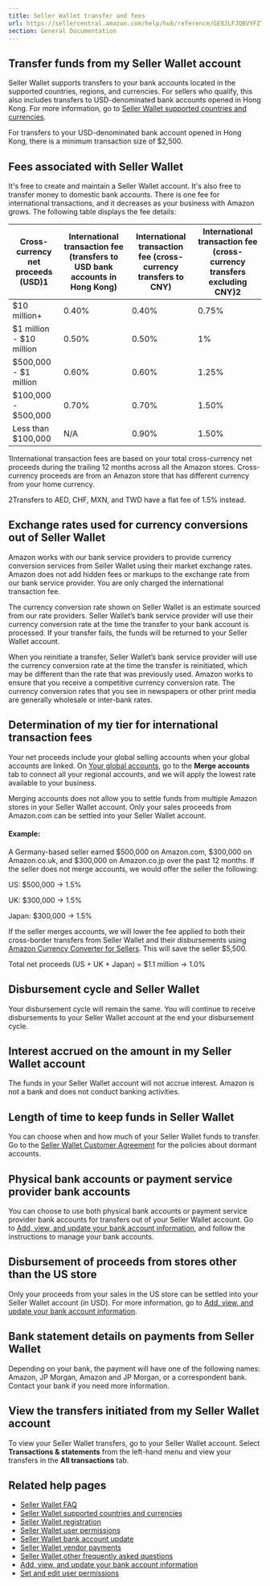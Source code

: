 ```yaml
---
title: Seller Wallet transfer and fees
url: https://sellercentral.amazon.com/help/hub/reference/GE8JLFJQBVYFZT6S
section: General Documentation
---
```


## Transfer funds from my Seller Wallet account

Seller Wallet supports transfers to your bank accounts located in the
supported countries, regions, and currencies. For sellers who qualify, this
also includes transfers to USD-denominated bank accounts opened in Hong Kong.
For more information, go to [Seller Wallet supported countries and
currencies](/gp/help/GKD4GS8VTWVYCWRH).

For transfers to your USD-denominated bank account opened in Hong Kong, there
is a minimum transaction size of $2,500.

## Fees associated with Seller Wallet

It's free to create and maintain a Seller Wallet account. It's also free to
transfer money to domestic bank accounts. There is one fee for international
transactions, and it decreases as your business with Amazon grows. The
following table displays the fee details:

Cross-currency net proceeds (USD)1 | International transaction fee (transfers to USD bank accounts in Hong Kong) | International transaction fee (cross-currency transfers to CNY) | International transaction fee (cross-currency transfers excluding CNY)2  
---|---|---|---  
$10 million+ | 0.40% | 0.40% | 0.75%  
$1 million - $10 million | 0.50% | 0.50% | 1%  
$500,000 - $1 million | 0.60% | 0.60% | 1.25%  
$100,000 - $500,000 | 0.70% | 0.70% | 1.50%  
Less than $100,000 | N/A | 0.90% | 1.50%  
  
1International transaction fees are based on your total cross-currency net
proceeds during the trailing 12 months across all the Amazon stores. Cross-
currency proceeds are from an Amazon store that has different currency from
your home currency.

2Transfers to AED, CHF, MXN, and TWD have a flat fee of 1.5% instead.

## Exchange rates used for currency conversions out of Seller Wallet

Amazon works with our bank service providers to provide currency conversion
services from Seller Wallet using their market exchange rates. Amazon does not
add hidden fees or markups to the exchange rate from our bank service
provider. You are only charged the international transaction fee.

The currency conversion rate shown on Seller Wallet is an estimate sourced
from our rate providers. Seller Wallet’s bank service provider will use their
currency conversion rate at the time the transfer to your bank account is
processed. If your transfer fails, the funds will be returned to your Seller
Wallet account.

When you reinitiate a transfer, Seller Wallet’s bank service provider will use
the currency conversion rate at the time the transfer is reinitiated, which
may be different than the rate that was previously used. Amazon works to
ensure that you receive a competitive currency conversion rate. The currency
conversion rates that you see in newspapers or other print media are generally
wholesale or inter-bank rates.

## Determination of my tier for international transaction fees

Your net proceeds include your global selling accounts when your global
accounts are linked. On [Your global accounts](/account/management/ref), go to
the **Merge accounts** tab to connect all your regional accounts, and we will
apply the lowest rate available to your business.

Merging accounts does not allow you to settle funds from multiple Amazon
stores in your Seller Wallet account. Only your sales proceeds from Amazon.com
can be settled into your Seller Wallet account.

#### Example:

A Germany-based seller earned $500,000 on Amazon.com, $300,000 on
Amazon.co.uk, and $300,000 on Amazon.co.jp over the past 12 months. If the
seller does not merge accounts, we would offer the seller the following:

US: $500,000 → 1.5%

UK: $300,000 → 1.5%

Japan: $300,000 → 1.5%

If the seller merges accounts, we will lower the fee applied to both their
cross-border transfers from Seller Wallet and their disbursements using
[Amazon Currency Converter for Sellers](/gp/help/G200381250). This will save
the seller $5,500.

Total net proceeds (US + UK + Japan) = $1.1 million → 1.0%

## Disbursement cycle and Seller Wallet

Your disbursement cycle will remain the same. You will continue to receive
disbursements to your Seller Wallet account at the end your disbursement
cycle.

## Interest accrued on the amount in my Seller Wallet account

The funds in your Seller Wallet account will not accrue interest. Amazon is
not a bank and does not conduct banking activities.

## Length of time to keep funds in Seller Wallet

You can choose when and how much of your Seller Wallet funds to transfer. Go
to the [Seller Wallet Customer Agreement](/gp/help/G48JF654VVTLX9K7) for the
policies about dormant accounts.

## Physical bank accounts or payment service provider bank accounts

You can choose to use both physical bank accounts or payment service provider
bank accounts for transfers out of your Seller Wallet account. Go to [Add,
view, and update your bank account information](/gp/help/GWHNLFB8G85QAZ5W),
and follow the instructions to manage your bank accounts.

## Disbursement of proceeds from stores other than the US store

Only your proceeds from your sales in the US store can be settled into your
Seller Wallet account (in USD). For more information, go to [Add, view, and
update your bank account information](/gp/help/GWHNLFB8G85QAZ5W).

## Bank statement details on payments from Seller Wallet

Depending on your bank, the payment will have one of the following names:
Amazon, JP Morgan, Amazon and JP Morgan, or a correspondent bank. Contact your
bank if you need more information.

## View the transfers initiated from my Seller Wallet account

To view your Seller Wallet transfers, go to your Seller Wallet account. Select
**Transactions & statements** from the left-hand menu and view your transfers
in the **All transactions** tab.

## Related help pages

  * [Seller Wallet FAQ](/gp/help/GW57DZACAZGNREVQ)
  * [Seller Wallet supported countries and currencies](/gp/help/GKD4GS8VTWVYCWRH)
  * [Seller Wallet registration](/gp/help/GY2HWC8DQNU8NZJ2)
  * [Seller Wallet user permissions](/gp/help/GL3K2HCP4FDARB6C)
  * [Seller Wallet bank account update](/gp/help/GW74AYKCGANY96WK)
  * [Seller Wallet vendor payments](/gp/help/GWCSDZYDQJVWDU3L)
  * [Seller Wallet other frequently asked questions ](/gp/help/G888Q5AWBAF3YX8B)
  * [Add, view, and update your bank account information](/gp/help/GWHNLFB8G85QAZ5W)
  * [Set and edit user permissions](/gp/help/G901)

